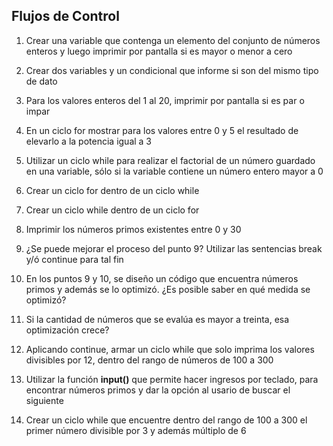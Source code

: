 ## Flujos de Control

1) Crear una variable que contenga un elemento del conjunto de números enteros y luego imprimir por pantalla si es mayor o menor a cero

2) Crear dos variables y un condicional que informe si son del mismo tipo de dato

3) Para los valores enteros del 1 al 20, imprimir por pantalla si es par o impar

4) En un ciclo for mostrar para los valores entre 0 y 5 el resultado de elevarlo a la potencia igual a 3

6) Utilizar un ciclo while para realizar el factorial de un número guardado en una variable, sólo si la variable contiene un número entero mayor a 0

7) Crear un ciclo for dentro de un ciclo while

8) Crear un ciclo while dentro de un ciclo for

9) Imprimir los números primos existentes entre 0 y 30

10) ¿Se puede mejorar el proceso del punto 9? Utilizar las sentencias break y/ó continue para tal fin

11) En los puntos 9 y 10, se diseño un código que encuentra números primos y además se lo optimizó. ¿Es posible saber en qué medida se optimizó?

12) Si la cantidad de números que se evalúa es mayor a treinta, esa optimización crece?

13) Aplicando continue, armar un ciclo while que solo imprima los valores divisibles por 12, dentro del rango de números de 100 a 300

14) Utilizar la función **input()** que permite hacer ingresos por teclado, para encontrar números primos y dar la opción al usario de buscar el siguiente

15) Crear un ciclo while que encuentre dentro del rango de 100 a 300 el primer número divisible por 3 y además múltiplo de 6
